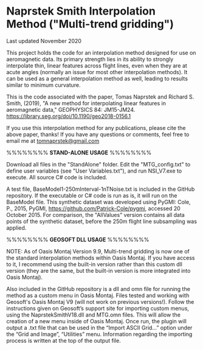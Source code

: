 # Naprstek Smith Interpolation Method ("Multi-trend gridding")
Last updated November 2020

This project holds the code for an interpolation method designed for use on aeromagnetic data. Its primary strength lies in its ability to strongly interpolate thin, linear features across flight lines, even when they are at acute angles (normally an issue for most other interpolation methods). It can be used as a general interpolation method as well, leading to results similar to minimum curvature.

This is the code associated with the paper, Tomas Naprstek and Richard S. Smith, (2019), "A new method for interpolating linear features in aeromagnetic data," GEOPHYSICS 84: JM15-JM24. https://library.seg.org/doi/10.1190/geo2018-0156.1

If you use this interpolation method for any publications, please cite the above paper, thanks! If you have any questions or comments, feel free to email me at tomnaprstek@gmail.com

%%%%%%%%
**STAND-ALONE USAGE**
%%%%%%%%

Download all files in the "StandAlone" folder. Edit the "MTG_config.txt" to define user variables (see "User Variables.txt"), and run NSI_V7.exe to execute. All source C# code is included.

A test file, BaseModel1-250mInterval-1nTNoise.txt is included in the GitHub repository. If the executable or C# code is run as is, it will run on the BaseModel file. This synthetic dataset was developed using PyGMI: Cole, P., 2015, PyGMI, https://github.com/Patrick-Cole/pygmi, accessed 20 October 2015. For comparison, the "AllValues" version contains all data points of the synthetic dataset, before the 250m flight line subsampling was applied.

%%%%%%%%
**GEOSOFT DLL USAGE**
%%%%%%%%

NOTE: As of Oasis Montaj Version 9.9, Multi-trend gridding is now one of the standard interpolation methods within Oasis Montaj. If you have access to it, I recommend using the built-in version rather than this custom dll version (they are the same, but the built-in version is more integrated into Oasis Montaj).

Also included in the GitHub repository is a dll and omn file for running the method as a custom menu in Oasis Montaj. Files tested and working with Geosoft's Oasis Montaj V9 (will not work on previous versions!). Follow the instructions given on Geosoft’s support site for importing custom menus, using the NaprstekSmithV18.dll and MTG.omn files. This will allow the creation of a new menu inside of Oasis Montaj. Once run, the plugin will output a .txt file that can be used in the “Import ASCII Grid…” option under the “Grid and Image”, “Utilities” menu. Information regarding the importing process is written at the top of the output file.
